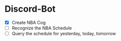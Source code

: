 # Discord-Bot

- [x] Create NBA Cog
- [ ] Recognize the NBA Schedule
- [ ] Query the schedule for yesterday, today, tomorrow